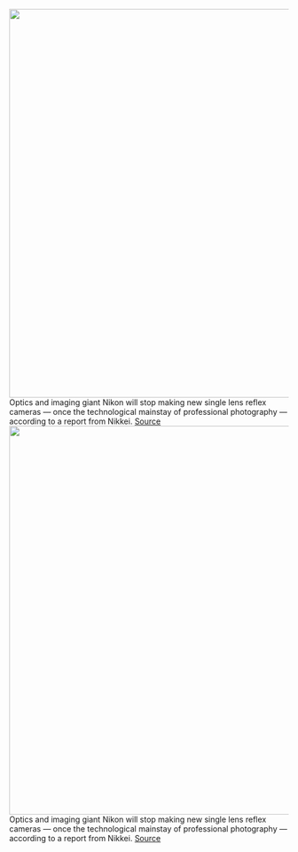 <img src='https://cdn.vox-cdn.com/thumbor/Y4SSHeLLYaNCb_AJc3EULwPg-PE=/148x298:2727x2100/1200x800/filters:focal(985x1026:1541x1582)/cdn.vox-cdn.com/uploads/chorus_image/image/71098094/1289090456.0.jpg' width='700px' /><br/>
Optics and imaging giant Nikon will stop making new single lens reflex cameras — once the technological mainstay of professional photography — according to a report from Nikkei.
<a href='https://www.theverge.com/2022/7/12/23204975/nikon-dslr-slr-cameras-stop-report-mirrorless'> Source <a/><img src='https://cdn.vox-cdn.com/thumbor/Y4SSHeLLYaNCb_AJc3EULwPg-PE=/148x298:2727x2100/1200x800/filters:focal(985x1026:1541x1582)/cdn.vox-cdn.com/uploads/chorus_image/image/71098094/1289090456.0.jpg' width='700px' /><br/>
Optics and imaging giant Nikon will stop making new single lens reflex cameras — once the technological mainstay of professional photography — according to a report from Nikkei.
<a href='https://www.theverge.com/2022/7/12/23204975/nikon-dslr-slr-cameras-stop-report-mirrorless'> Source <a/>